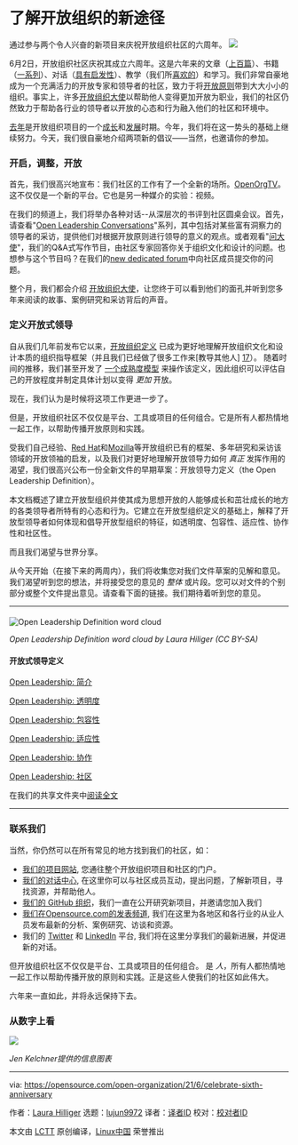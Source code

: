 [#]: subject: (New ways to learn about open organizations)
[#]: via: (https://opensource.com/open-organization/21/6/celebrate-sixth-anniversary)
[#]: author: (Laura Hilliger https://opensource.com/users/laurahilliger)
[#]: collector: (lujun9972)
[#]: translator: (MareDevi)
[#]: reviewer: ( )
[#]: publisher: ( )
[#]: url: ( )

了解开放组织的新途径
======
通过参与两个令人兴奋的新项目来庆祝开放组织社区的六周年。
![][1]

6月2日，开放组织社区庆祝其成立六周年。这是六年来的文章（[上百篇][2]）、书籍（[一系列][3]）、对话（[具有启发性][4]）、教学（我们所[喜欢的][5]）和学习。我们非常自豪地成为一个充满活力的开放专家和领导者的社区，致力于将[开放原则][6]带到大大小小的组织。事实上，许多[开放组织大使][7]以帮助他人变得更加开放为职业，我们的社区仍然致力于帮助各行业的领导者以开放的心态和行为融入他们的社区和环境中。

[去年][8]是开放组织项目的一个[成长][9]和[发展][10]时期。今年，我们将在这一势头的基础上继续努力。今天，我们很自豪地介绍两项新的倡议——当然，也邀请你的参加。

### 开启，调整，开放

首先，我们很高兴地宣布：我们社区的工作有了一个全新的场所。[OpenOrgTV][11]。这不仅仅是一个新的平台。它也是另一种媒介的实验：视频。

在我们的频道上，我们将举办各种对话--从深层次的书评到社区圆桌会议。首先，请查看"[Open Leadership Conversations][12]"系列，其中包括对某些富有洞察力的领导者的采访，提供他们对根据开放原则进行领导的意义的观点。或者观看"[问大使][13]"，我们的Q&amp;A式写作节目，由社区专家回答你关于组织文化和设计的问题。也想参与这个节目吗？在我们的[new dedicated forum][14]中向社区成员提交你的问题。

整个月，我们都会介绍 [开放组织大使][15]，让您终于可以看到他们的面孔并听到您多年来阅读的故事、案例研究和采访背后的声音。

### 定义开放式领导

自从我们几年前发布它以来，[开放组织定义][16] 已成为更好地理解开放组织文化和设计本质的组织指导框架（并且我们已经做了很多工作来[教导其他人] [17]）。 随着时间的推移，我们甚至开发了 [一个成熟度模型][18] 来操作该定义，因此组织可以评估自己的开放程度并制定具体计划以变得 _更加_ 开放。

现在，我们认为是时候将这项工作更进一步了。

但是，开放组织社区不仅仅是平台、工具或项目的任何组合。它是所有人都热情地一起工作，以帮助传播开放原则和实践。

受我们自己经验、[Red Hat][19]和[Mozilla][20]等开放组织已有的框架、多年研究和采访该领域的开放领袖的启发，以及我们对更好地理解开放领导力如何 _真正_ 发挥作用的渴望，我们很高兴公布一份全新文件的早期草案：开放领导力定义（the Open Leadership Definition）。

本文档概述了建立开放型组织并使其成为思想开放的人能够成长和茁壮成长的地方的各类领导者所特有的心态和行为。它建立在开放型组织定义的基础上，解释了开放型领导者如何体现和倡导开放型组织的特征，如透明度、包容性、适应性、协作性和社区性。

而且我们渴望与世界分享。  

从今天开始（在接下来的两周内），我们将收集您对我们文件草案的见解和意见。我们渴望听到您的想法，并将接受您的意见的 _整体_ 或片段。您可以对文件的个别部分或整个文件提出意见。请查看下面的链接。我们期待着听到您的意见。

* * *

####

![Open Leadership Definition word cloud][21]

_Open Leadership Definition word cloud by Laura Hiliger (CC BY-SA)_

#### 开放式领导定义

[Open Leadership: 简介][22]

[Open Leadership: 透明度][23]

[Open Leadership: 包容性][24]

[Open Leadership: 适应性][25]

[Open Leadership: 协作][26]

[Open Leadership: 社区][27]

在我们的共享文件夹中[阅读全文][28]
* * *

### 联系我们

当然，你仍然可以在所有常见的地方找到我们的社区，如：

  * [我们的项目网站][29], 您通往整个开放组织项目和社区的门户。
  * [我们的对话中心][4], 在这里你可以与社区成员互动，提出问题，了解新项目，寻找资源，并帮助他人。
  * [我们的 GitHub 组织][30]，我们一直在公开研究新项目，并邀请您加入我们
  * [我们在Opensource.com的发表频道][2], 我们在这里为各地区和各行业的从业人员发布最新的分析、案例研究、访谈和资源。
  * 我们的 [Twitter][31] 和 [LinkedIn][32] 平台, 我们将在这里分享我们的最新进展，并促进新的对话。



但开放组织社区不仅仅是平台、工具或项目的任何组合。 是 _人_，所有人都热情地一起工作以帮助传播开放的原则和实践。正是这些人使我们的社区如此伟大。

六年来一直如此，并将永远保持下去。

### 从数字上看

![][33]

_Jen Kelchner提供的信息图表_

--------------------------------------------------------------------------------

via: https://opensource.com/open-organization/21/6/celebrate-sixth-anniversary

作者：[Laura Hilliger][a]
选题：[lujun9972][b]
译者：[译者ID](https://github.com/译者ID)
校对：[校对者ID](https://github.com/校对者ID)

本文由 [LCTT](https://github.com/LCTT/TranslateProject) 原创编译，[Linux中国](https://linux.cn/) 荣誉推出

[a]: https://opensource.com/users/laurahilliger
[b]: https://github.com/lujun9972
[1]: https://opensource.com/sites/default/files/styles/image-full-size/public/lead-images/openorg_sixth_anniversary.png?itok=3RWyEk5S
[2]: https://opensource.com/open-organization
[3]: https://theopenorganization.org/books
[4]: https://www.theopenorganization.community/
[5]: https://www.youtube.com/watch?v=Snf6vICDbzw&list=PLLIYDJHuxOkaPEH76mIJe-HHplsiSAVej
[6]: https://theopenorganization.org/definition
[7]: https://theopenorganization.org/about
[8]: https://opensource.com/open-organization/20/6/scaling-energetic-community
[9]: https://opensource.com/open-organization/20/7/evolving-project-governance
[10]: https://opensource.com/open-organization/20/8/open-community-rebrands
[11]: http://theopenorganization.tv
[12]: https://www.youtube.com/watch?v=07YBs0ss9rU&list=PLLIYDJHuxOkYDTLbKRjcd9THTFtpnK8lh
[13]: https://www.youtube.com/watch?v=ukkZMYqRuUQ&list=PLLIYDJHuxOkY1gDbOFLDxGxwwmxeOATrI
[14]: https://www.theopenorganization.community/c/ask-community/19
[15]: http://theopenorganization.org/roster/
[16]: https://theopenorganization.org/definition/
[17]: https://youtu.be/NYngFYGgxro
[18]: https://github.com/open-organization/open-org-maturity-model
[19]: https://github.com/red-hat-people-team/red-hat-multiplier
[20]: https://mozilla.github.io/open-leadership-framework/framework/#the-open-leadership-framework
[21]: https://opensource.com/sites/default/files/images/open-org/open_leadership_word_cloud.png (Open Leadership Definition word cloud)
[22]: https://docs.google.com/document/d/1blmf94ED_p4BHGv0luU_XrU26aF7tCzV6WTmh_v-PDY/edit?usp=sharing
[23]: https://docs.google.com/document/d/14ssBBL0h2vxU0WZoMnWs6eo_8oRfJhnAr5yr-fAiLGU/edit?usp=sharing
[24]: https://docs.google.com/document/d/1lRutADes5E0mcwtc6GR_Qw06PuJLc9-wUK5W1Gcf_BA/edit?usp=sharing
[25]: https://docs.google.com/document/d/1RcwWTpkT42bgkf6EPiECt8LyAJ1XZjNGhzk0cQuBB7c/edit?usp=sharing
[26]: https://docs.google.com/document/d/1hTvnpqQkOc76-0UJbV6tAvRxOE--bdt96mqGmAKGqiI/edit?usp=sharing
[27]: https://docs.google.com/document/d/1Zl1smi-4jDZNNWd0oNY8qRH-GDi9q5VfvgyZ7YLkvm4/edit?usp=sharing
[28]: https://drive.google.com/drive/folders/1e1N_0p5lJEwAo_s6hQ3OK0KaJIfc7fgF?usp=sharing
[29]: http://theopenorganization.org/
[30]: https://github.com/open-organization
[31]: https://twitter.com/openorgproject
[32]: https://www.linkedin.com/company/the-open-organization/
[33]: https://opensource.com/sites/default/files/images/open-org/openorgproject_6_anniversary_stats.png
